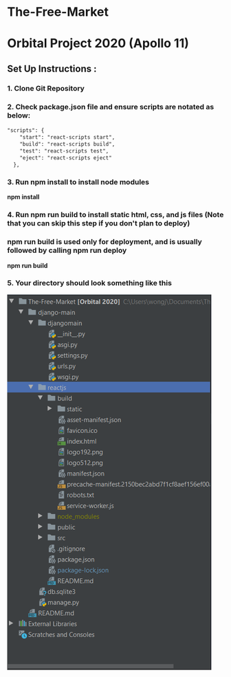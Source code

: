 # The-Free-Market
# Orbital Project 2020 (Apollo 11)

## Set Up Instructions :

### 1. Clone Git Repository

### 2. Check package.json file and ensure scripts are notated as below:
```
"scripts": {
    "start": "react-scripts start",
    "build": "react-scripts build",
    "test": "react-scripts test",
    "eject": "react-scripts eject"
  },
```

### 3. Run **npm install** to install node modules
**npm install**

### 4. Run **npm run build** to install static html, css, and js files (Note that you can skip this step if you don't plan to deploy) 
### npm run build is used only for deployment, and is usually followed by calling npm run deploy
**npm run build**

### 5. Your directory should look something like this
![](images/directory.png)
